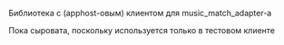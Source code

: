 Библиотека с (apphost-овым) клиентом для music_match_adapter-а

Пока сыровата, поскольку используется только в тестовом клиенте
